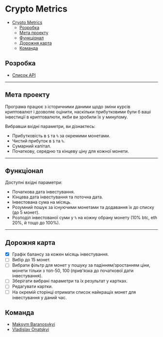 # Crypto Metrics

- [Crypto Metrics](#crypto-metrics)
  - [Розробка](#розробка)
  - [Мета проекту](#мета-проекту)
  - [Функціонал](#функціонал)
  - [Дорожня карта](#дорожня-карта)
  - [Команда](#команда)

## Розробка

- [Список API](https://docs.google.com/spreadsheets/d/1vTmBQFo2wFX0oCJeqGHTAz3dn5wm5x6eL-0KkI70c0g/edit?usp=sharing)

---

## Мета проекту

Програма працює з історичними даними щодо зміни курсів криптовалют і дозволяє оцінити, наскільки прибутковими були б ваші інвестиції в криптовалюти, якби ви зробили їх у минулому.

Вибравши вхідні параметри, ви дізнаєтесь:

- Прибутковість в `$` та `%` за окремими монетами.
- Чистий прибуток в `$` та `%`.
- Сумарний капітал.
- Початкову, середню та кінцеву ціну для кожної монети.

---

## Функціонал

Доступні вхідні параметри:

- Початкова дата інвестування.
- Кінцева дата інвестування та поточна дата.
- Інвестована сума на місяць.
- Розумний пошук за існуючими монетами та додавання їх до списку (до 5 монет).
- Розподіл інвестованої суми у `%` на кожну обрану монету (10% btc, eth 20%, й тощо до 100%).

---

## Дорожня карта

- [x] Графік балансу за кожен місяць інвестування.
- [ ] Вибір до 15 монет.
- [ ] Вибрати фільтр для монет у пошуку за падінням/зростанням ціни, монети тільки з топ-50, 100 (прив'язка до початкової дати інвестування).
- [ ] Зберігати вибрані параметри та їх результат у картках.
- [ ] Редагувати картки.
- [ ] На окремій сторінці отримати список найкращіх монет для інвестування у даний час.

## Команда

- [Maksym Baranosvkyi](https://github.com/mkbaranovskyi/)
- [Vladislav Onatskyi](https://github.com/kravich13/)
